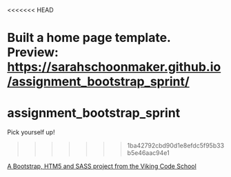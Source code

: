 <<<<<<< HEAD


Built a home page template. 
Preview: https://sarahschoonmaker.github.io/assignment_bootstrap_sprint/
=======
assignment_bootstrap_sprint
===========================

Pick yourself up!
>>>>>>> 1ba42792cbd90d1e8efdc5f95b33b5e46aac94e1

[A Bootstrap, HTM5 and SASS project from the Viking Code School](http://www.vikingcodeschool.com)
